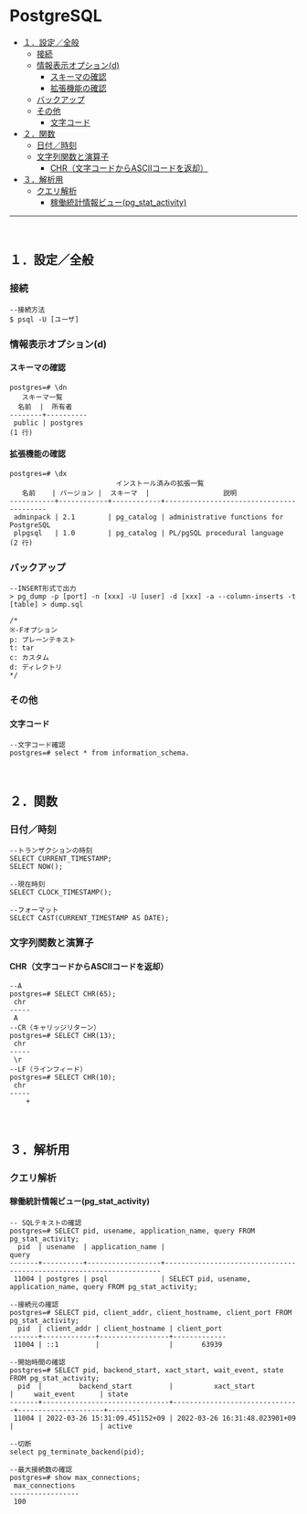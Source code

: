 # PostgreSQL

<!-- TOC -->

- [１．設定／全般](#１．設定／全般)
    - [接続](#接続)
    - [情報表示オプション(d)](#情報表示オプションd)
        - [スキーマの確認](#スキーマの確認)
        - [拡張機能の確認](#拡張機能の確認)
    - [バックアップ](#バックアップ)
    - [その他](#その他)
        - [文字コード](#文字コード)
- [２．関数](#２．関数)
    - [日付／時刻](#日付／時刻)
    - [文字列関数と演算子](#文字列関数と演算子)
        - [CHR（文字コードからASCIIコードを返却）](#chr文字コードからasciiコードを返却)
- [３．解析用](#３．解析用)
    - [クエリ解析](#クエリ解析)
        - [稼働統計情報ビュー(pg_stat_activity)](#稼働統計情報ビューpg_stat_activity)

<!-- /TOC -->
---
<br>

## １．設定／全般

### 接続

```postgres
--接続方法
$ psql -U [ユーザ]
```

### 情報表示オプション(d)

#### スキーマの確認 
```postgres
postgres=# \dn
   スキーマ一覧
  名前  |  所有者
--------+----------
 public | postgres
(1 行)
```

#### 拡張機能の確認
```postgres
postgres=# \dx
                          インストール済みの拡張一覧
   名前    | バージョン |  スキーマ  |                  説明
-----------+------------+------------+-----------------------------------------
 adminpack | 2.1        | pg_catalog | administrative functions for PostgreSQL
 plpgsql   | 1.0        | pg_catalog | PL/pgSQL procedural language
(2 行)
```

### バックアップ

```postgres
--INSERT形式で出力
> pg_dump -p [port] -n [xxx] -U [user] -d [xxx] -a --column-inserts -t [table] > dump.sql

/*
※-Fオプション
p: プレーンテキスト
t: tar
c: カスタム
d: ディレクトリ
*/
```

### その他

#### 文字コード

```postgres
--文字コード確認
postgres=# select * from information_schema.

```

<br>

## ２．関数

### 日付／時刻

```postgres
--トランザクションの時刻
SELECT CURRENT_TIMESTAMP;
SELECT NOW();
 
--現在時刻
SELECT CLOCK_TIMESTAMP();

--フォーマット
SELECT CAST(CURRENT_TIMESTAMP AS DATE);
```

### 文字列関数と演算子

#### CHR（文字コードからASCIIコードを返却）

```postgres
--A
postgres=# SELECT CHR(65);
 chr
-----
 A
--CR（キャリッジリターン）
postgres=# SELECT CHR(13);
 chr
-----
 \r
--LF（ラインフィード）
postgres=# SELECT CHR(10);
 chr
-----
    +
```

<br>

## ３．解析用

### クエリ解析

#### 稼働統計情報ビュー(pg_stat_activity)

```postgres
-- SQLテキストの確認
postgres=# SELECT pid, usename, application_name, query FROM pg_stat_activity;
  pid  | usename  | application_name |                                query
-------+----------+------------------+---------------------------------------------------------------------
 11004 | postgres | psql             | SELECT pid, usename, application_name, query FROM pg_stat_activity;

--接続元の確認
postgres=# SELECT pid, client_addr, client_hostname, client_port FROM pg_stat_activity;
  pid  | client_addr | client_hostname | client_port
-------+-------------+-----------------+-------------
 11004 | ::1         |                 |       63939

--開始時間の確認
postgres=# SELECT pid, backend_start, xact_start, wait_event, state FROM pg_stat_activity;
  pid  |         backend_start         |          xact_start           |     wait_event      | state
-------+-------------------------------+-------------------------------+---------------------+--------
 11004 | 2022-03-26 15:31:09.451152+09 | 2022-03-26 16:31:48.023901+09 |                     | active

--切断
select pg_terminate_backend(pid); 

--最大接続数の確認
postgres=# show max_connections;
 max_connections
-----------------
 100
 
```

<br>

